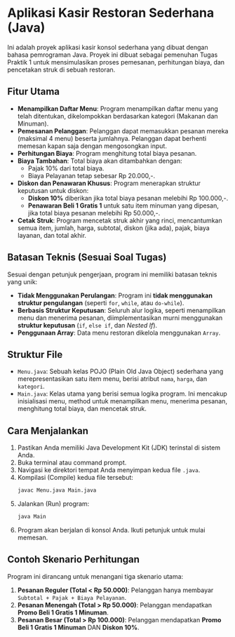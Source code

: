 # Aplikasi Kasir Restoran Sederhana (Java)

Ini adalah proyek aplikasi kasir konsol sederhana yang dibuat dengan bahasa pemrograman Java. Proyek ini dibuat sebagai pemenuhan Tugas Praktik 1 untuk mensimulasikan proses pemesanan, perhitungan biaya, dan pencetakan struk di sebuah restoran.

## Fitur Utama

- **Menampilkan Daftar Menu**: Program menampilkan daftar menu yang telah ditentukan, dikelompokkan berdasarkan kategori (Makanan dan Minuman).
- **Pemesanan Pelanggan**: Pelanggan dapat memasukkan pesanan mereka (maksimal 4 menu) beserta jumlahnya. Pelanggan dapat berhenti memesan kapan saja dengan mengosongkan input.
- **Perhitungan Biaya**: Program menghitung total biaya pesanan.
- **Biaya Tambahan**: Total biaya akan ditambahkan dengan:
  - Pajak 10% dari total biaya.
  - Biaya Pelayanan tetap sebesar Rp 20.000,-.
- **Diskon dan Penawaran Khusus**: Program menerapkan struktur keputusan untuk diskon:
  - **Diskon 10%** diberikan jika total biaya pesanan melebihi Rp 100.000,-.
  - **Penawaran Beli 1 Gratis 1** untuk satu item minuman yang dipesan, jika total biaya pesanan melebihi Rp 50.000,-.
- **Cetak Struk**: Program mencetak struk akhir yang rinci, mencantumkan semua item, jumlah, harga, subtotal, diskon (jika ada), pajak, biaya layanan, dan total akhir.

## Batasan Teknis (Sesuai Soal Tugas)

Sesuai dengan petunjuk pengerjaan, program ini memiliki batasan teknis yang unik:

- **Tidak Menggunakan Perulangan**: Program ini **tidak menggunakan struktur pengulangan** (seperti `for`, `while`, atau `do-while`).
- **Berbasis Struktur Keputusan**: Seluruh alur logika, seperti menampilkan menu dan menerima pesanan, diimplementasikan murni menggunakan **struktur keputusan** (`if`, `else if`, dan _Nested If_).
- **Penggunaan Array**: Data menu restoran dikelola menggunakan `Array`.

## Struktur File

- `Menu.java`: Sebuah kelas POJO (Plain Old Java Object) sederhana yang merepresentasikan satu item menu, berisi atribut `nama`, `harga`, dan `kategori`.
- `Main.java`: Kelas utama yang berisi semua logika program. Ini mencakup inisialisasi menu, method untuk menampilkan menu, menerima pesanan, menghitung total biaya, dan mencetak struk.

## Cara Menjalankan

1.  Pastikan Anda memiliki Java Development Kit (JDK) terinstal di sistem Anda.
2.  Buka terminal atau command prompt.
3.  Navigasi ke direktori tempat Anda menyimpan kedua file `.java`.
4.  Kompilasi (Compile) kedua file tersebut:
    ```bash
    javac Menu.java Main.java
    ```
5.  Jalankan (Run) program:
    ```bash
    java Main
    ```
6.  Program akan berjalan di konsol Anda. Ikuti petunjuk untuk mulai memesan.

## Contoh Skenario Perhitungan

Program ini dirancang untuk menangani tiga skenario utama:

1.  **Pesanan Reguler (Total \< Rp 50.000)**: Pelanggan hanya membayar `Subtotal + Pajak + Biaya Pelayanan`.
2.  **Pesanan Menengah (Total \> Rp 50.000)**: Pelanggan mendapatkan **Promo Beli 1 Gratis 1 Minuman**.
3.  **Pesanan Besar (Total \> Rp 100.000)**: Pelanggan mendapatkan **Promo Beli 1 Gratis 1 Minuman** DAN **Diskon 10%**.
